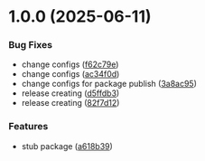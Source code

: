# 1.0.0 (2025-06-11)


### Bug Fixes

* change configs ([f62c79e](https://github.com/forge-for-gitea/semantic-release-gitea/commit/f62c79eb12b1ad0a6ff4b18e4572e23bb862d145))
* change configs ([ac34f0d](https://github.com/forge-for-gitea/semantic-release-gitea/commit/ac34f0d35c639930511d6b0e76bbe1c9d0b9db83))
* change configs for package publish ([3a8ac95](https://github.com/forge-for-gitea/semantic-release-gitea/commit/3a8ac95e1ca16ef2bbaff059ca10e1c54a65e1dd))
* release creating ([d5ffdb3](https://github.com/forge-for-gitea/semantic-release-gitea/commit/d5ffdb3c5357626a9e39d55b5ede06adb2eca424))
* release creating ([82f7d12](https://github.com/forge-for-gitea/semantic-release-gitea/commit/82f7d122e0dbaa5947a5e118e8c35b1ca0b94d81))


### Features

* stub package ([a618b39](https://github.com/forge-for-gitea/semantic-release-gitea/commit/a618b39abcebed2c7b1c4db3e871d76cb1f5a6b5))




